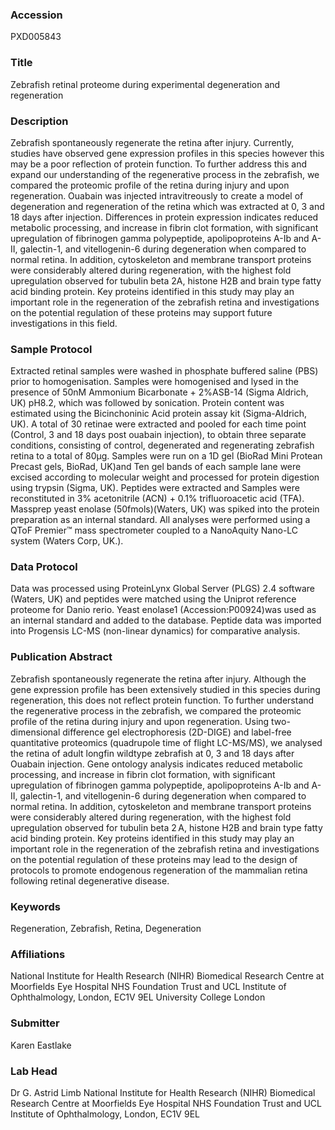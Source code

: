 ### Accession
PXD005843

### Title
Zebrafish retinal proteome during experimental degeneration and regeneration

### Description
Zebrafish spontaneously regenerate the retina after injury. Currently, studies have observed gene expression profiles in this species however this may be a poor reflection of protein function. To further address this and expand our understanding of the regenerative process in the zebrafish, we compared the proteomic profile of the retina during injury and upon regeneration. Ouabain was injected intravitreously to create a model of degeneration and regeneration of the retina which was extracted at 0, 3 and 18 days after injection. Differences in protein expression indicates reduced metabolic processing, and increase in fibrin clot formation, with significant upregulation of fibrinogen gamma polypeptide, apolipoproteins A-Ib and A-II, galectin-1, and vitellogenin-6 during degeneration when compared to normal retina. In addition, cytoskeleton and membrane transport proteins were considerably altered during regeneration, with the highest fold upregulation observed for tubulin beta 2A, histone H2B and brain type fatty acid binding protein.  Key proteins identified in this study may play an important role in the regeneration of the zebrafish retina and investigations on the potential regulation of these proteins may support future investigations in this field.

### Sample Protocol
Extracted retinal samples were washed in phosphate buffered saline (PBS) prior to homogenisation. Samples were homogenised and lysed in the presence of 50nM Ammonium Bicarbonate + 2%ASB-14 (Sigma Aldrich, UK) pH8.2, which was followed by sonication. Protein content was estimated using the Bicinchoninic Acid protein assay kit (Sigma-Aldrich, UK). A total of 30 retinae were extracted and pooled for each time point (Control, 3 and 18 days post ouabain injection), to obtain three separate conditions, consisting of control, degenerated and regenerating zebrafish retina to a total of 80µg. Samples were run on a 1D gel (BioRad Mini Protean Precast gels, BioRad, UK)and Ten gel bands of each sample lane were excised according to molecular weight and processed for protein digestion using trypsin (Sigma, UK). Peptides were extracted and Samples were reconstituted in 3% acetonitrile  (ACN) + 0.1% trifluoroacetic acid (TFA). Massprep yeast enolase (50fmols)(Waters, UK) was spiked into the protein preparation as an internal standard. All analyses were performed using a QToF Premier™ mass spectrometer coupled to a NanoAquity Nano-LC system (Waters Corp, UK.).

### Data Protocol
Data was processed using ProteinLynx Global Server (PLGS) 2.4 software (Waters, UK) and peptides were matched using the Uniprot reference proteome for Danio rerio. Yeast enolase1 (Accession:P00924)was used as an internal standard and added to the database. Peptide data was imported into Progensis LC-MS (non-linear dynamics) for comparative analysis.

### Publication Abstract
Zebrafish spontaneously regenerate the retina after injury. Although the gene expression profile has been extensively studied in this species during regeneration, this does not reflect protein function. To further understand the regenerative process in the zebrafish, we compared the proteomic profile of the retina during injury and upon regeneration. Using two-dimensional difference gel electrophoresis (2D-DIGE) and label-free quantitative proteomics (quadrupole time of flight LC-MS/MS), we analysed the retina of adult longfin wildtype zebrafish at 0, 3 and 18 days after Ouabain injection. Gene ontology analysis indicates reduced metabolic processing, and increase in fibrin clot formation, with significant upregulation of fibrinogen gamma polypeptide, apolipoproteins A-Ib and A-II, galectin-1, and vitellogenin-6 during degeneration when compared to normal retina. In addition, cytoskeleton and membrane transport proteins were considerably altered during regeneration, with the highest fold upregulation observed for tubulin beta 2&#x2009;A, histone H2B and brain type fatty acid binding protein. Key proteins identified in this study may play an important role in the regeneration of the zebrafish retina and investigations on the potential regulation of these proteins may lead to the design of protocols to promote endogenous regeneration of the mammalian retina following retinal degenerative disease.

### Keywords
Regeneration, Zebrafish, Retina, Degeneration

### Affiliations
National Institute for Health Research (NIHR) Biomedical Research Centre at Moorfields Eye Hospital NHS Foundation Trust and UCL Institute of Ophthalmology, London, EC1V 9EL
University College London

### Submitter
Karen Eastlake

### Lab Head
Dr G. Astrid Limb
National Institute for Health Research (NIHR) Biomedical Research Centre at Moorfields Eye Hospital NHS Foundation Trust and UCL Institute of Ophthalmology, London, EC1V 9EL


